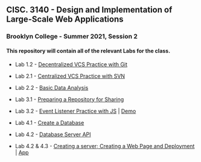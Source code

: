 ## CISC. 3140 - Design and Implementation of Large-Scale Web Applications

### Brooklyn College - Summer 2021, Session 2

#### This repository will contain all of the relevant Labs for the class.



* Lab 1.2 - [Decentralized VCS Practice with Git](https://github.com/Mordyfier/CISC3140/tree/master/Lab%201.2)

* Lab 2.1 - [Centralized VCS Practice with SVN](https://github.com/Mordyfier/CISC3140/tree/master/Lab%202.1)

* Lab 2.2 - [Basic Data Analysis](https://github.com/Mordyfier/CISC3140/tree/master/Lab%202.2)

* Lab 3.1 - [Preparing a Repository for Sharing](https://github.com/Mordyfier/CISC3140/tree/master/Lab%203.1)

* Lab 3.2 - [Event Listener Practice with JS](https://github.com/Mordyfier/CISC3140/tree/master/Lab%203.2) | [Demo](https://mordyfier.github.io/CISC3140/)

* Lab 4.1 - [Create a Database](https://github.com/Mordyfier/CISC3140/tree/master/Lab%204.1)

* Lab 4.2 - [Database Server API](https://github.com/Mordyfier/CISC3140/tree/master/Lab%204.2)

* Lab 4.2 & 4.3 - [Creating a server; Creating a Web Page and Deployment](https://github.com/Mordyfier/CISC3140/tree/master/Lab%204.2%20and%204.3) | [App](https://moviedb-3140.herokuapp.com/)
